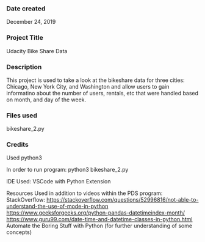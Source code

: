 ### Date created
December 24, 2019

### Project Title
Udacity Bike Share Data

### Description
This project is used to take a look at the bikeshare data for three cities: Chicago, New York City, and Washington and allow users to gain informatino about the number of users, rentals, etc that were handled based on month, and day of the week. 

### Files used
bikeshare_2.py

### Credits
Used python3

In order to run program:
python3 bikeshare_2.py

IDE Used: VSCode with Python Extension

Resources Used in addition to videos within the PDS program:
StackOverflow:
https://stackoverflow.com/questions/52996816/not-able-to-understand-the-use-of-mode-in-python
https://www.geeksforgeeks.org/python-pandas-datetimeindex-month/
https://www.guru99.com/date-time-and-datetime-classes-in-python.html
Automate the Boring Stuff with Python (for further understanding of some concepts)


